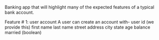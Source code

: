Banking app that will highlight many of the expected features of a 
typical bank account.

Feature # 1: user account
    A user can create an account with-
        user id (we provide this)
        first name
        last name
        street address
        city
        state
        age
        balance
        married (boolean)
        